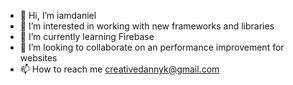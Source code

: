 - 👋 Hi, I’m iamdaniel
- 👀 I’m interested in working with new frameworks and libraries
- 🌱 I’m currently learning Firebase
- 💞️ I’m looking to collaborate on an performance improvement for websites
- 📫 How to reach me creativedannyk@gmail.com 

<!---
Kodenaime/Kodenaime is a ✨ special ✨ repository because its `README.md` (this file) appears on your GitHub profile.
You can click the Preview link to take a look at your changes.
--->
